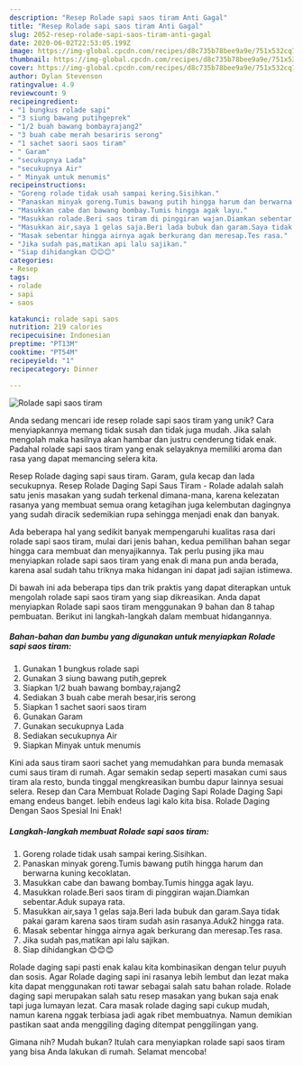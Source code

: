 ```yaml
---
description: "Resep Rolade sapi saos tiram Anti Gagal"
title: "Resep Rolade sapi saos tiram Anti Gagal"
slug: 2052-resep-rolade-sapi-saos-tiram-anti-gagal
date: 2020-06-02T22:53:05.199Z
image: https://img-global.cpcdn.com/recipes/d8c735b78bee9a9e/751x532cq70/rolade-sapi-saos-tiram-foto-resep-utama.jpg
thumbnail: https://img-global.cpcdn.com/recipes/d8c735b78bee9a9e/751x532cq70/rolade-sapi-saos-tiram-foto-resep-utama.jpg
cover: https://img-global.cpcdn.com/recipes/d8c735b78bee9a9e/751x532cq70/rolade-sapi-saos-tiram-foto-resep-utama.jpg
author: Dylan Stevenson
ratingvalue: 4.9
reviewcount: 9
recipeingredient:
- "1 bungkus rolade sapi"
- "3 siung bawang putihgeprek"
- "1/2 buah bawang bombayrajang2"
- "3 buah cabe merah besariris serong"
- "1 sachet saori saos tiram"
- " Garam"
- "secukupnya Lada"
- "secukupnya Air"
- " Minyak untuk menumis"
recipeinstructions:
- "Goreng rolade tidak usah sampai kering.Sisihkan."
- "Panaskan minyak goreng.Tumis bawang putih hingga harum dan berwarna kuning kecoklatan."
- "Masukkan cabe dan bawang bombay.Tumis hingga agak layu."
- "Masukkan rolade.Beri saos tiram di pinggiran wajan.Diamkan sebentar.Aduk supaya rata."
- "Masukkan air,saya 1 gelas saja.Beri lada bubuk dan garam.Saya tidak pakai garam karena saos tiram sudah asin rasanya.Aduk2 hingga rata."
- "Masak sebentar hingga airnya agak berkurang dan meresap.Tes rasa."
- "Jika sudah pas,matikan api lalu sajikan."
- "Siap dihidangkan 😊😊😊"
categories:
- Resep
tags:
- rolade
- sapi
- saos

katakunci: rolade sapi saos 
nutrition: 219 calories
recipecuisine: Indonesian
preptime: "PT13M"
cooktime: "PT54M"
recipeyield: "1"
recipecategory: Dinner

---
```



![Rolade sapi saos tiram](https://img-global.cpcdn.com/recipes/d8c735b78bee9a9e/751x532cq70/rolade-sapi-saos-tiram-foto-resep-utama.jpg)

Anda sedang mencari ide resep rolade sapi saos tiram yang unik? Cara menyiapkannya memang tidak susah dan tidak juga mudah. Jika salah mengolah maka hasilnya akan hambar dan justru cenderung tidak enak. Padahal rolade sapi saos tiram yang enak selayaknya memiliki aroma dan rasa yang dapat memancing selera kita.

Resep Rolade daging sapi saus tiram. Garam, gula kecap dan lada secukupnya. Resep Rolade Daging Sapi Saus Tiram - Rolade adalah salah satu jenis masakan yang sudah terkenal dimana-mana, karena kelezatan rasanya yang membuat semua orang ketagihan juga kelembutan dagingnya yang sudah diracik sedemikian rupa sehingga menjadi enak dan banyak.

Ada beberapa hal yang sedikit banyak mempengaruhi kualitas rasa dari rolade sapi saos tiram, mulai dari jenis bahan, kedua pemilihan bahan segar hingga cara membuat dan menyajikannya. Tak perlu pusing jika mau menyiapkan rolade sapi saos tiram yang enak di mana pun anda berada, karena asal sudah tahu triknya maka hidangan ini dapat jadi sajian istimewa.


Di bawah ini ada beberapa tips dan trik praktis yang dapat diterapkan untuk mengolah rolade sapi saos tiram yang siap dikreasikan. Anda dapat menyiapkan Rolade sapi saos tiram menggunakan 9 bahan dan 8 tahap pembuatan. Berikut ini langkah-langkah dalam membuat hidangannya.

<!--inarticleads1-->

##### Bahan-bahan dan bumbu yang digunakan untuk menyiapkan Rolade sapi saos tiram:

1. Gunakan 1 bungkus rolade sapi
1. Gunakan 3 siung bawang putih,geprek
1. Siapkan 1/2 buah bawang bombay,rajang2
1. Sediakan 3 buah cabe merah besar,iris serong
1. Siapkan 1 sachet saori saos tiram
1. Gunakan  Garam
1. Gunakan secukupnya Lada
1. Sediakan secukupnya Air
1. Siapkan  Minyak untuk menumis


Kini ada saus tiram saori sachet yang memudahkan para bunda memasak cumi saus tiram di rumah. Agar semakin sedap seperti masakan cumi saus tiram ala resto, bunda tinggal mengkreasikan bumbu dapur lainnya sesuai selera. Resep dan Cara Membuat Rolade Daging Sapi Rolade Daging Sapi emang endeus banget. lebih endeus lagi kalo kita bisa. Rolade Daging Dengan Saos Spesial Ini Enak! 

<!--inarticleads2-->

##### Langkah-langkah membuat Rolade sapi saos tiram:

1. Goreng rolade tidak usah sampai kering.Sisihkan.
1. Panaskan minyak goreng.Tumis bawang putih hingga harum dan berwarna kuning kecoklatan.
1. Masukkan cabe dan bawang bombay.Tumis hingga agak layu.
1. Masukkan rolade.Beri saos tiram di pinggiran wajan.Diamkan sebentar.Aduk supaya rata.
1. Masukkan air,saya 1 gelas saja.Beri lada bubuk dan garam.Saya tidak pakai garam karena saos tiram sudah asin rasanya.Aduk2 hingga rata.
1. Masak sebentar hingga airnya agak berkurang dan meresap.Tes rasa.
1. Jika sudah pas,matikan api lalu sajikan.
1. Siap dihidangkan 😊😊😊


Rolade daging sapi pasti enak kalau kita kombinasikan dengan telur puyuh dan sosis. Agar Rolade daging sapi ini rasanya lebih lembut dan lezat maka kita dapat menggunakan roti tawar sebagai salah satu bahan rolade. Rolade daging sapi merupakan salah satu resep masakan yang bukan saja enak tapi juga lumayan lezat. Cara masak rolade daging sapi cukup mudah, namun karena nggak terbiasa jadi agak ribet membuatnya. Namun demikian pastikan saat anda menggiling daging ditempat penggilingan yang. 

Gimana nih? Mudah bukan? Itulah cara menyiapkan rolade sapi saos tiram yang bisa Anda lakukan di rumah. Selamat mencoba!
